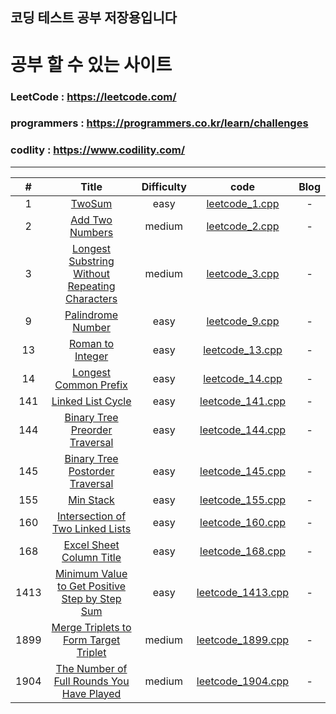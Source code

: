 ## 코딩 테스트 공부 저장용입니다



# 공부 할 수 있는 사이트
### LeetCode : https://leetcode.com/
### programmers : https://programmers.co.kr/learn/challenges
### codlity : https://www.codility.com/

---

|#|Title|Difficulty|code|Blog|
| :---: | :---: | :---: | :---: | :---: |
|1|[TwoSum](https://leetcode.com/problems/two-sum/)|easy|[leetcode_1.cpp](LeetCode/LeetCode/LeetCode/leetcode_1.cpp)|-|
|2|[Add Two Numbers](https://leetcode.com/problems/add-two-numbers)|medium|[leetcode_2.cpp](LeetCode/LeetCode/LeetCode/leetcode_2.cpp)|-|
|3|[Longest Substring Without Repeating Characters](https://leetcode.com/problems/longest-substring-without-repeating-characters)|medium|[leetcode_3.cpp](LeetCode/LeetCode/LeetCode/leetcode_3.cpp)|-|
|9|[Palindrome Number](https://leetcode.com/problems/palindrome-number/)|easy|[leetcode_9.cpp](LeetCode/LeetCode/LeetCode/leetcode_9.cpp)|-|
|13|[Roman to Integer](https://leetcode.com/problems/roman-to-integer/)|easy|[leetcode_13.cpp](LeetCode/LeetCode/LeetCode/leetcode_13.cpp)|-|
|14|[Longest Common Prefix](https://leetcode.com/problems/longest-common-prefix/)|easy|[leetcode_14.cpp](LeetCode/LeetCode/LeetCode/leetcode_14.cpp)|-|
|141|[Linked List Cycle](https://leetcode.com/problems/linked-list-cycle/)|easy|[leetcode_141.cpp](LeetCode/LeetCode/LeetCode/leetcode_141.cpp)|-|
|144|[Binary Tree Preorder Traversal](https://leetcode.com/problems/binary-tree-preorder-traversal/)|easy|[leetcode_144.cpp](LeetCode/LeetCode/LeetCode/leetcode_144.cpp)|-|
|145|[Binary Tree Postorder Traversal](https://leetcode.com/problems/binary-tree-postorder-traversal/)|easy|[leetcode_145.cpp](LeetCode/LeetCode/LeetCode/leetcode_145.cpp)|-|
|155|[Min Stack](https://leetcode.com/problems/min-stack/)|easy|[leetcode_155.cpp](LeetCode/LeetCode/LeetCode/leetcode_155.cpp)|-|
|160|[Intersection of Two Linked Lists](https://leetcode.com/problems/intersection-of-two-linked-lists/)|easy|[leetcode_160.cpp](LeetCode/LeetCode/LeetCode/leetcode_160.cpp)|-|
|168|[Excel Sheet Column Title](https://leetcode.com/problems/excel-sheet-column-title/)|easy|[leetcode_168.cpp](LeetCode/LeetCode/LeetCode/leetcode_168.cpp)|-|
|1413|[Minimum Value to Get Positive Step by Step Sum](https://leetcode.com/problems/minimum-value-to-get-positive-step-by-step-sum/)|easy|[leetcode_1413.cpp](LeetCode/LeetCode/LeetCode/leetcode_1413.cpp)|-|
|1899|[Merge Triplets to Form Target Triplet](https://leetcode.com/problems/merge-triplets-to-form-target-triplet/)|medium|[leetcode_1899.cpp](LeetCode/LeetCode/LeetCode/leetcode_1899.cpp)|-|
|1904|[The Number of Full Rounds You Have Played](https://leetcode.com/problems/the-number-of-full-rounds-you-have-played/)|medium|[leetcode_1904.cpp](LeetCode/LeetCode/LeetCode/leetcode_1904.cpp)|-|
